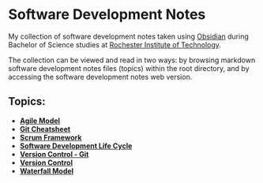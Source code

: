 # Software Development Notes

My collection of software development notes taken using [Obsidian](https://obsidian.md/) during Bachelor of Science studies at [Rochester Institute of Technology](https://www.rit.edu/).

The collection can be viewed and read in two ways: by browsing markdown software development notes files (topics) within the root directory, and by accessing the software development notes web version.

## Topics:

- [**Agile Model**](/agile-model)
- [**Git Cheatsheet**](/git-cheatsheet)
- [**Scrum Framework**](scrum-framework)
- [**Software Development Life Cycle**](software-development-life-cycle)
- [**Version Control - Git**](version-control-git)
- [**Version Control**](version-control)
- [**Waterfall Model**](waterfall-model)
